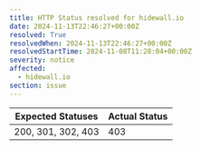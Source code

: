 ```yaml
---
title: HTTP Status resolved for hidewall.io
date: 2024-11-13T22:46:27+00:00Z
resolved: True
resolvedWhen: 2024-11-13T22:46:27+00:00Z
resolvedStartTime: 2024-11-08T11:28:04+00:00Z
severity: notice
affected:
  - hidewall.io
section: issue
---
```


| Expected Statuses | Actual Status  |
|-------------------|----------------|
| 200, 301, 302, 403 | 403 |
